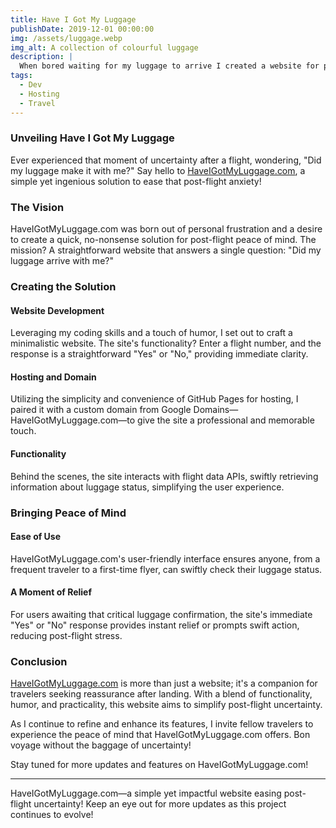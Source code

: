 ```yaml
---
title: Have I Got My Luggage
publishDate: 2019-12-01 00:00:00
img: /assets/luggage.webp
img_alt: A collection of colourful luggage
description: |
  When bored waiting for my luggage to arrive I created a website for people to check if I had been repatriated with it. 
tags:
  - Dev
  - Hosting
  - Travel
---
```

### Unveiling Have I Got My Luggage

Ever experienced that moment of uncertainty after a flight, wondering, "Did my luggage make it with me?" Say hello to [HaveIGotMyLuggage.com](https://haveigotmyluggage.com), a simple yet ingenious solution to ease that post-flight anxiety!

### The Vision

HaveIGotMyLuggage.com was born out of personal frustration and a desire to create a quick, no-nonsense solution for post-flight peace of mind. The mission? A straightforward website that answers a single question: "Did my luggage arrive with me?"

### Creating the Solution

#### **Website Development**

Leveraging my coding skills and a touch of humor, I set out to craft a minimalistic website. The site's functionality? Enter a flight number, and the response is a straightforward "Yes" or "No," providing immediate clarity.

#### **Hosting and Domain**

Utilizing the simplicity and convenience of GitHub Pages for hosting, I paired it with a custom domain from Google Domains—HaveIGotMyLuggage.com—to give the site a professional and memorable touch.

#### **Functionality**

Behind the scenes, the site interacts with flight data APIs, swiftly retrieving information about luggage status, simplifying the user experience.

### Bringing Peace of Mind

#### **Ease of Use**

HaveIGotMyLuggage.com's user-friendly interface ensures anyone, from a frequent traveler to a first-time flyer, can swiftly check their luggage status.

#### **A Moment of Relief**

For users awaiting that critical luggage confirmation, the site's immediate "Yes" or "No" response provides instant relief or prompts swift action, reducing post-flight stress.

### Conclusion

[HaveIGotMyLuggage.com](https://haveigotmyluggage.com) is more than just a website; it's a companion for travelers seeking reassurance after landing. With a blend of functionality, humor, and practicality, this website aims to simplify post-flight uncertainty.

As I continue to refine and enhance its features, I invite fellow travelers to experience the peace of mind that HaveIGotMyLuggage.com offers. Bon voyage without the baggage of uncertainty!

Stay tuned for more updates and features on HaveIGotMyLuggage.com!

---

HaveIGotMyLuggage.com—a simple yet impactful website easing post-flight uncertainty! Keep an eye out for more updates as this project continues to evolve!